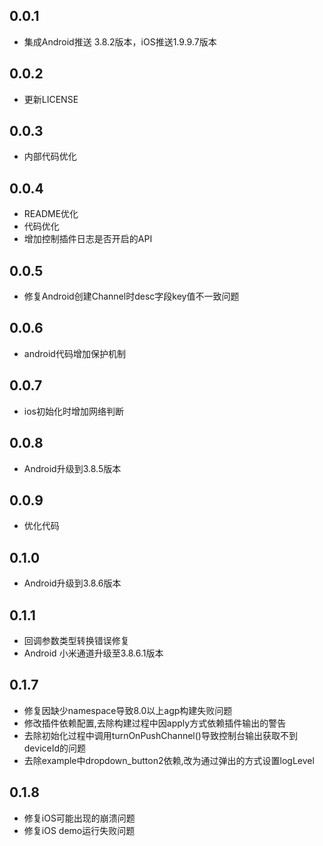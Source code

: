 ## 0.0.1

* 集成Android推送 3.8.2版本，iOS推送1.9.9.7版本
  
## 0.0.2

* 更新LICENSE

## 0.0.3

* 内部代码优化

## 0.0.4

* README优化
* 代码优化
* 增加控制插件日志是否开启的API

## 0.0.5


* 修复Android创建Channel时desc字段key值不一致问题

## 0.0.6 

* android代码增加保护机制

## 0.0.7

* ios初始化时增加网络判断

## 0.0.8

* Android升级到3.8.5版本

## 0.0.9

* 优化代码

## 0.1.0

* Android升级到3.8.6版本

## 0.1.1 

* 回调参数类型转换错误修复
* Android 小米通道升级至3.8.6.1版本

## 0.1.7

* 修复因缺少namespace导致8.0以上agp构建失败问题
* 修改插件依赖配置,去除构建过程中因apply方式依赖插件输出的警告
* 去除初始化过程中调用turnOnPushChannel()导致控制台输出获取不到deviceId的问题
* 去除example中dropdown_button2依赖,改为通过弹出的方式设置logLevel

## 0.1.8

* 修复iOS可能出现的崩溃问题
* 修复iOS demo运行失败问题